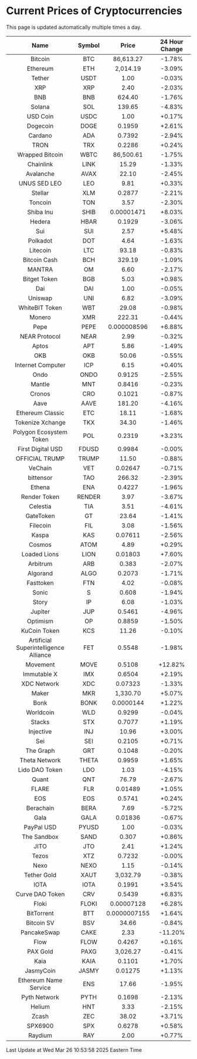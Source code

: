 # Current Prices of Cryptocurrencies
This page is updated automatically multiple times a day.

| Name | Symbol | Price | 24 Hour Change |
| :---: |:---:| :---: | :---: |
| Bitcoin | BTC | 86,613.27 | -1.78% |
| Ethereum | ETH | 2,014.19 | -3.09% |
| Tether | USDT | 1.00 | -0.03% |
| XRP | XRP | 2.40 | -2.03% |
| BNB | BNB | 624.40 | -1.76% |
| Solana | SOL | 139.65 | -4.83% |
| USD Coin | USDC | 1.00 | +0.17% |
| Dogecoin | DOGE | 0.1959 | +2.61% |
| Cardano | ADA | 0.7392 | -2.94% |
| TRON | TRX | 0.2286 | +0.24% |
| Wrapped Bitcoin | WBTC | 86,500.61 | -1.75% |
| Chainlink | LINK | 15.29 | -1.33% |
| Avalanche | AVAX | 22.10 | -2.45% |
| UNUS SED LEO | LEO | 9.81 | +0.33% |
| Stellar | XLM | 0.2877 | -2.21% |
| Toncoin | TON | 3.57 | -2.30% |
| Shiba Inu | SHIB | 0.00001471 | +8.03% |
| Hedera | HBAR | 0.1929 | -3.06% |
| Sui | SUI | 2.57 | +5.48% |
| Polkadot | DOT | 4.64 | -1.63% |
| Litecoin | LTC | 93.18 | -0.83% |
| Bitcoin Cash | BCH | 329.19 | -1.09% |
| MANTRA | OM | 6.60 | -2.17% |
| Bitget Token | BGB | 5.03 | +0.98% |
| Dai | DAI | 1.00 | -0.05% |
| Uniswap | UNI | 6.82 | -3.09% |
| WhiteBIT Token | WBT | 29.08 | -0.98% |
| Monero | XMR | 222.31 | -0.44% |
| Pepe | PEPE | 0.000008596 | +6.88% |
| NEAR Protocol | NEAR | 2.99 | -0.32% |
| Aptos | APT | 5.86 | -1.49% |
| OKB | OKB | 50.06 | -0.55% |
| Internet Computer | ICP | 6.15 | +0.40% |
| Ondo | ONDO | 0.9125 | -2.55% |
| Mantle | MNT | 0.8416 | -0.23% |
| Cronos | CRO | 0.1021 | -0.87% |
| Aave | AAVE | 181.20 | -4.16% |
| Ethereum Classic | ETC | 18.11 | -1.68% |
| Tokenize Xchange | TKX | 34.30 | -1.46% |
| Polygon Ecosystem Token | POL | 0.2319 | +3.23% |
| First Digital USD | FDUSD | 0.9984 | -0.00% |
| OFFICIAL TRUMP | TRUMP | 11.50 | -0.88% |
| VeChain | VET | 0.02647 | -0.71% |
| bittensor | TAO | 266.32 | -2.39% |
| Ethena | ENA | 0.4227 | -1.96% |
| Render Token | RENDER | 3.97 | -3.67% |
| Celestia | TIA | 3.51 | -4.61% |
| GateToken | GT | 23.64 | -1.41% |
| Filecoin | FIL | 3.08 | -1.56% |
| Kaspa | KAS | 0.07611 | -2.56% |
| Cosmos | ATOM | 4.89 | +0.29% |
| Loaded Lions | LION | 0.01803 | +7.60% |
| Arbitrum | ARB | 0.383 | -2.07% |
| Algorand | ALGO | 0.2073 | -1.71% |
| Fasttoken | FTN | 4.02 | -0.08% |
| Sonic | S | 0.608 | -1.94% |
| Story | IP | 6.08 | -1.03% |
| Jupiter | JUP | 0.5461 | -4.96% |
| Optimism | OP | 0.8859 | -1.50% |
| KuCoin Token | KCS | 11.26 | -0.10% |
| Artificial Superintelligence Alliance | FET | 0.5548 | -1.98% |
| Movement | MOVE | 0.5108 | +12.82% |
| Immutable X | IMX | 0.6504 | +2.19% |
| XDC Network | XDC | 0.07323 | -1.33% |
| Maker | MKR | 1,330.70 | +5.07% |
| Bonk | BONK | 0.0000144 | +1.22% |
| Worldcoin | WLD | 0.9299 | -0.04% |
| Stacks | STX | 0.7077 | +1.19% |
| Injective | INJ | 10.96 | +3.00% |
| Sei | SEI | 0.2105 | +0.71% |
| The Graph | GRT | 0.1048 | -0.20% |
| Theta Network | THETA | 0.9959 | +1.65% |
| Lido DAO Token | LDO | 1.03 | -4.15% |
| Quant | QNT | 76.79 | -2.67% |
| FLARE | FLR | 0.01489 | +1.05% |
| EOS | EOS | 0.5741 | +0.24% |
| Berachain | BERA | 7.69 | -5.72% |
| Gala | GALA | 0.01836 | -0.67% |
| PayPal USD | PYUSD | 1.00 | -0.03% |
| The Sandbox | SAND | 0.307 | +0.86% |
| JITO | JTO | 2.41 | +1.24% |
| Tezos | XTZ | 0.7232 | -0.00% |
| Nexo | NEXO | 1.15 | -0.14% |
| Tether Gold | XAUT | 3,032.79 | -0.38% |
| IOTA | IOTA | 0.1991 | +3.54% |
| Curve DAO Token | CRV | 0.5439 | +6.83% |
| Floki | FLOKI | 0.00007128 | +6.28% |
| BitTorrent | BTT | 0.0000007155 | +1.64% |
| Bitcoin SV | BSV | 34.66 | -0.84% |
| PancakeSwap | CAKE | 2.33 | -11.20% |
| Flow | FLOW | 0.4267 | +0.16% |
| PAX Gold | PAXG | 3,026.27 | -0.41% |
| Kaia | KAIA | 0.1101 | +1.70% |
| JasmyCoin | JASMY | 0.01275 | +1.13% |
| Ethereum Name Service | ENS | 17.66 | -1.95% |
| Pyth Network | PYTH | 0.1698 | -2.13% |
| Helium | HNT | 3.33 | -2.15% |
| Zcash | ZEC | 38.02 | +3.71% |
| SPX6900 | SPX | 0.6278 | +0.58% |
| Raydium | RAY | 2.00 | +0.77% |

Last Update at Wed Mar 26 10:53:58 2025 Eastern Time